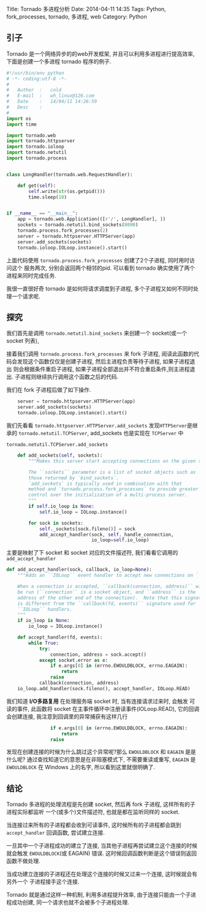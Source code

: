 Title: Tornado 多进程分析
Date: 2014-04-11 14:35
Tags: Python, fork_processes, tornado, 多进程, web
Category: Python

## 引子
Tornado 是一个网络异步的的web开发框架, 并且可以利用多进程进行提高效率, 
下面是创建一个多进程 tornado 程序的例子.
```python
#!/usr/bin/env python
# -*- coding:utf-8 -*-
#
#   Author  :   cold
#   E-mail  :   wh_linux@126.com
#   Date    :   14/04/11 14:26:59
#   Desc    :
#
import os
import time

import tornado.web
import tornado.httpserver
import tornado.ioloop
import tornado.netutil
import tornado.process


class LongHandler(tornado.web.RequestHandler):

    def get(self):
        self.write(str(os.getpid()))
        time.sleep(10)


if __name__ == "__main__":
    app = tornado.web.Application(([r'/', LongHandler], ))
    sockets = tornado.netutil.bind_sockets(8090)
    tornado.process.fork_processes(2)
    server = tornado.httpserver.HTTPServer(app)
    server.add_sockets(sockets)
    tornado.ioloop.IOLoop.instance().start()
```
上面代码使用 `tornado.process.fork_processes` 创建了2个子进程, 同时用时访问这个
服务两次,  分别会返回两个相邻的pid. 可以看到 tornado 确实使用了两个进程来同时完成任务.

我很一直很好奇 tornado 是如何将请求调度到子进程, 多个子进程又如何不同时处理一个请求呢.

## 探究

我们首先是调用 `tornado.netutil.bind_sockets` 来创建一个 socket(或一个 socket 列表),

接着我们调用 `tornado.process.fork_processes` 来 fork 子进程, 
阅读此函数的代码会发现这个函数仅仅是创建子进程, 然后主进程负责等待子进程, 如果子进程退出
则会根据条件重启子进程, 如果子进程全部退出并不符合重启条件,则主进程退出.
子进程则继续执行调用这个函数之后的代码.

我们在 fork 子进程后做了如下操作.
```python
    server = tornado.httpserver.HTTPServer(app)
    server.add_sockets(sockets)
    tornado.ioloop.IOLoop.instance().start()
```
我们先看看 `tornado.httpserver.HTTPServer.add_sockets` 发现`HTTPServer`是继承的
`tornado.netutil.TCPServer`, add_sockets 也是实现在 `TCPServer` 中

`tornado.netutil.TCPServer.add_sockets`

```python
    def add_sockets(self, sockets):
        """Makes this server start accepting connections on the given sockets.

        The ``sockets`` parameter is a list of socket objects such as
        those returned by `bind_sockets`.
        `add_sockets` is typically used in combination with that
        method and `tornado.process.fork_processes` to provide greater
        control over the initialization of a multi-process server.
        """
        if self.io_loop is None:
            self.io_loop = IOLoop.instance()

        for sock in sockets:
            self._sockets[sock.fileno()] = sock
            add_accept_handler(sock, self._handle_connection,
                               io_loop=self.io_loop)


```
主要是映射了下 socket 和 socket 对应的文件描述符, 我们看看它调用的
`add_accept_handler`
```python
def add_accept_handler(sock, callback, io_loop=None):
    """Adds an ``IOLoop`` event handler to accept new connections on ``sock``.

    When a connection is accepted, ``callback(connection, address)`` will
    be run (``connection`` is a socket object, and ``address`` is the
    address of the other end of the connection).  Note that this signature
    is different from the ``callback(fd, events)`` signature used for
    ``IOLoop`` handlers.
    """
    if io_loop is None:
        io_loop = IOLoop.instance()

    def accept_handler(fd, events):
        while True:
            try:
                connection, address = sock.accept()
            except socket.error as e:
                if e.args[0] in (errno.EWOULDBLOCK, errno.EAGAIN):
                    return
                raise
            callback(connection, address)
    io_loop.add_handler(sock.fileno(), accept_handler, IOLoop.READ)
```
我们知道 **I/O多路复用** 在处理服务端 socket 时, 当有连接请求过来时, 会触发
可读的事件, 此函数将 socket 在主事件循环中注册读事件(IOLoop.READ), 它的回调
会创建连接, 我注意到回调里的异常捕获有这样几行
```python
                if e.args[0] in (errno.EWOULDBLOCK, errno.EAGAIN):
                    return
                raise
```
发现在创建连接的时候为什么跳过这个异常呢?那么 `EWOULDBLOCK` 和 `EAGAIN` 是是什么呢?
通过查找知道它的意思是在非阻塞模式下, 不需要重读或重写, `EAGAIN` 是 `EWOULDBLOCK` 在
Windows 上的名字, 所以看到这里就很明确了.

## 结论
Tornado 多进程的处理流程是先创建 socket, 然后再 fork 子进程, 这样所有的子进程实际都监听
一个(或多个)文件描述符, 也就是都在监听同样的 socket.

当连接过来所有的子进程都会收到可读事件, 这时候所有的子进程都会跳到 `accept_handler`
回调函数, 尝试建立连接.

一旦其中一个子进程成功的建立了连接, 当其他子进程再尝试建立这个连接的时候就会触发
`EWOULDBLOCK`(或 EAGAIN) 错误. 这时候回调函数判断是这个错误则返回函数不做处理.

当成功建立连接的子进程还在处理这个连接的时候又过来一个连接, 这时候就会有另外一个
子进程接手这个连接.

Tornado 就是通过这样一种机制, 利用多进程提升效率, 由于连接只能由一个子进程成功创建,
同一个请求也就不会被多个子进程处理.
